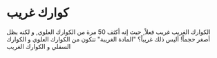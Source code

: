 # كوارك غريب

الكوارك الغريب غريب فعلاً, حيث إنه أكثف 50 مرة من الكوارك العلوي, و لكنه يظل
أصغر حجماً! أليس ذلك غريباً؟ "المادة الغريبة" تتكون من الكوارك العلوي و الكوارك
السفلي و الكوارك الغريب
